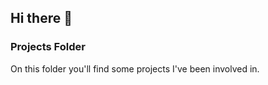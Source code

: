 ## Hi there 👋

### Projects Folder
On this folder you'll find some projects I've been involved in.


<br/>
<!--
**DRJulien/DRJulien** is a ✨ _special_ ✨ repository because its `README.md` (this file) appears on your GitHub profile.
[Resume (fr).pdf]()
Here are some ideas to get you started:

- 🔭 I’m currently working on ...
- 🌱 I’m currently learning ...
- 👯 I’m looking to collaborate on ...
- 🤔 I’m looking for help with ...
- 💬 Ask me about ...
- 📫 How to reach me: ...
- 😄 Pronouns: ...
- ⚡ Fun fact: ...
-->

